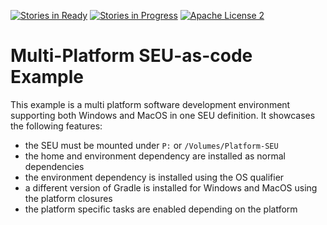 [![Stories in Ready](https://badge.waffle.io/seu-as-code/seu-as-code.examples.png?label=ready&title=Ready)](https://waffle.io/seu-as-code/seu-as-code.examples)
[![Stories in Progress](https://badge.waffle.io/seu-as-code/seu-as-code.examples.png?label=in%20progress&title=In%20Progress)](https://waffle.io/seu-as-code/seu-as-code.examples)
[![Apache License 2](http://img.shields.io/badge/license-ASF2-blue.svg)](https://github.com/seu-as-code/seu-as-code.examples/blob/master/LICENSE)

# Multi-Platform SEU-as-code Example

This example is a multi platform software development environment supporting both
Windows and MacOS in one SEU definition. It showcases the following features:
- the SEU must be mounted under `P:` or `/Volumes/Platform-SEU`
- the home and environment dependency are installed as normal dependencies
- the environment dependency is installed using the OS qualifier
- a different version of Gradle is installed for Windows and MacOS using the platform closures
- the platform specific tasks are enabled depending on the platform
